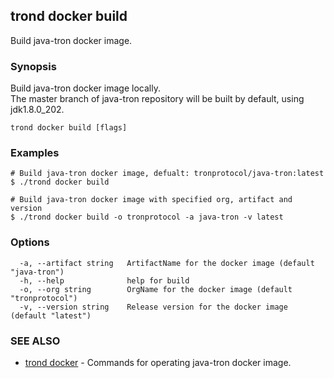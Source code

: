 ## trond docker build

Build java-tron docker image.

### Synopsis

Build java-tron docker image locally.<br>
The master branch of java-tron repository will be built by default, using jdk1.8.0_202.


```
trond docker build [flags]
```

### Examples

```
# Build java-tron docker image, defualt: tronprotocol/java-tron:latest
$ ./trond docker build

# Build java-tron docker image with specified org, artifact and version
$ ./trond docker build -o tronprotocol -a java-tron -v latest

```

### Options

```
  -a, --artifact string   ArtifactName for the docker image (default "java-tron")
  -h, --help              help for build
  -o, --org string        OrgName for the docker image (default "tronprotocol")
  -v, --version string    Release version for the docker image (default "latest")
```

### SEE ALSO

* [trond docker](trond_docker.md)	 - Commands for operating java-tron docker image.
